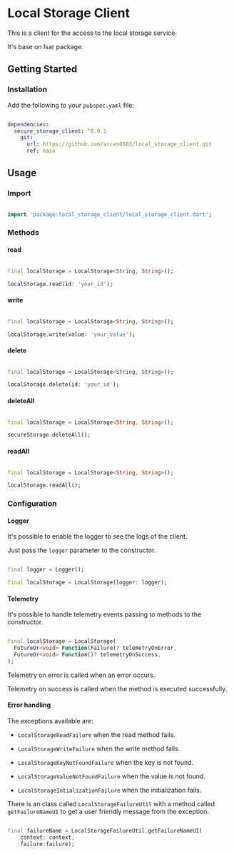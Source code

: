 # Local Storage Client

This is a client for the access to the local storage service.

It's base on Isar package.

## Getting Started

### Installation

Add the following to your `pubspec.yaml` file:

```yaml

dependencies:
  secure_storage_client: ^0.0.1
    git:
      url: https://github.com/arcas0803/local_storage_client.git
      ref: main

```

## Usage

### Import

```dart

import 'package:local_storage_client/local_storage_client.dart';

```

### Methods

#### read

```dart

final localStorage = LocalStorage<String, String>();

localStorage.read(id: 'your_id');


```

#### write

```dart

final localStorage = LocalStorage<String, String>();

localStorage.write(value: 'your_value');

```

#### delete

```dart

final localStorage = LocalStorage<String, String>();

localStorage.delete(id: 'your_id');


```

#### deleteAll


```dart

final localStorage = LocalStorage<String, String>();

secureStorage.deleteAll();

```

#### readAll

```dart

final localStorage = LocalStorage<String, String>();

localStorage.readAll();

```


### Configuration

#### Logger

It's possible to enable the logger to see the logs of the client.

Just pass the `logger` parameter to the constructor.

```dart

final logger = Logger();

final localStorage = LocalStorage(logger: logger);

```

#### Telemetry

It's possible to handle telemetry events passing to methods to the constructor.

```dart

final localStorage = LocalStorage(
  FutureOr<void> Function(Failure)? telemetryOnError,
  FutureOr<void> Function()? telemetryOnSuccess,
);

```

Telemetry on error is called when an error occurs.

Telemetry on success is called when the method is executed successfully.

#### Error handling

The exceptions available are:

- `LocalStorageReadFailure` when the read method fails.

- `LocalStorageWriteFailure` when the write method fails.

- `LocalStorageKeyNotFoundFailure` when the key is not found.

- `LocalStorageValueNotFoundFailure` when the value is not found.

- `LocalStorageIntializationFailure` when the initialization fails.

There is an class called `LocalStorageFailureUtil` with a method called `getFailureNameUI` to get a user friendly message from the exception.

```dart

final failureName = LocalStorageFailureUtil.getFailureNameUI(
    context: context, 
    failure:failure);

```

